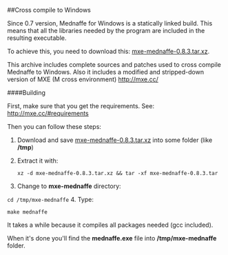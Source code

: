##Cross compile to Windows

Since 0.7 version, Mednaffe for Windows is a statically linked build.
This means that all the libraries needed by the program are included in the resulting executable.

To achieve this, you need to download this:  [mxe-mednaffe-0.8.3.tar.xz](https://drive.google.com/file/d/0B_h7m3aBOt9PdmV4U21INnRJb2M "mxe-mednaffe-0.8.3.tar.xz").

This archive includes complete sources and patches used to cross compile Mednaffe to Windows.
Also it includes a modified and stripped-down version of MXE (M cross environment)  http://mxe.cc/

####Building

First, make sure that you get the requirements. See: http://mxe.cc/#requirements

Then you can follow these steps:

1. Download and save [mxe-mednaffe-0.8.3.tar.xz]( https://drive.google.com/file/d/0B_h7m3aBOt9PdmV4U21INnRJb2M "mxe-mednaffe-0.8.3.tar.xz") into some folder (like **/tmp**)
2. Extract it with:

   `xz -d mxe-mednaffe-0.8.3.tar.xz && tar -xf mxe-mednaffe-0.8.3.tar`
3. Change to **mxe-mednaffe** directory:

  `cd /tmp/mxe-mednaffe`
4. Type:

  `make mednaffe`

It takes a while because it compiles all packages needed (gcc included).

When it's done you'll find the **mednaffe.exe** file into **/tmp/mxe-mednaffe** folder.
